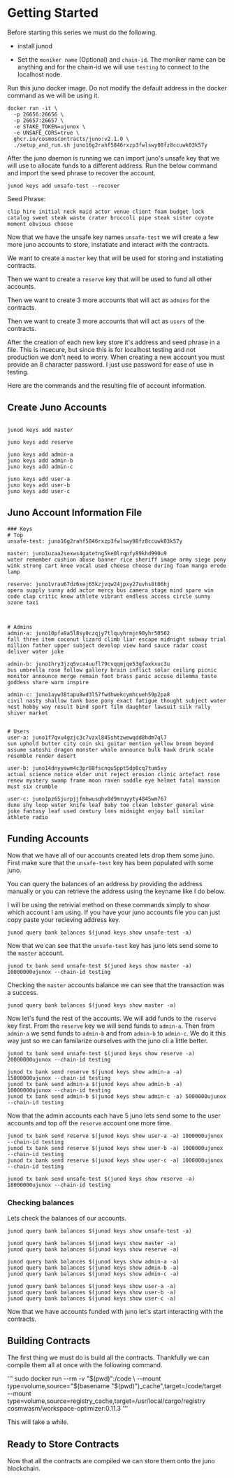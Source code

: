 # Getting Started


Before starting this series we must do the following.

* install junod

* Set the `moniker name` (Optional) and `chain-id`.
  The moniker name can be anything and for the chain-id we will use `testing` to connect to the localhost node.

Run this juno docker image. Do not modify the default address in the docker command as we will be using it.

```
docker run -it \
  -p 26656:26656 \
  -p 26657:26657 \
  -e STAKE_TOKEN=ujunox \
  -e UNSAFE_CORS=true \
  ghcr.io/cosmoscontracts/juno:v2.1.0 \
  ./setup_and_run.sh juno16g2rahf5846rxzp3fwlswy08fz8ccuwk03k57y
```

After the juno daemon is running we can import juno's unsafe key that we will use to allocate funds to a different address.
Run the below command and import the seed phrase to recover the account.

```
junod keys add unsafe-test --recover
```

Seed Phrase: 
```
clip hire initial neck maid actor venue client foam budget lock catalog sweet steak waste crater broccoli pipe steak sister coyote moment obvious choose
```

Now that we have the unsafe key names `unsafe-test` we will create a few more juno accounts to store, instatiate and interact with the contracts.

We want to create a `master` key that will be used for storing and instatiating contracts.

Then we want to create a `reserve` key that will be used to fund all other accounts.

Then we want to create 3 more accounts that will act as `admins` for the contracts.

Then we want to create 3 more accounts that will act as `users` of the contracts.

After the creation of each new key store it's address and seed phrase in a file.
This is insecure, but since this is for localhost testing and not production we don't need to worry.
When creating a new account you must provide an 8 character password. I just use password for ease of use in testing.

Here are the commands and the resulting file of account information.

## Create Juno Accounts
```

junod keys add master

juno keys add reserve

juno keys add admin-a
juno keys add admin-b
juno keys add admin-c

juno keys add user-a
juno keys add user-b
juno keys add user-c
```

## Juno Account Information File
```
### Keys
# Top
unsafe-test: juno16g2rahf5846rxzp3fwlswy08fz8ccuwk03k57y

master: juno1uzaa2sexws4gatetng5ke0lrqpfy89khd990u9
water remember cushion abuse banner rice sheriff image army siege pony wink strong cart knee vocal used cheese choose during foam mango erode lamp

reserve: juno1vrau67dz6xej65kzjvqw24jpxy27uvhs8t06hj
opera supply sunny add actor mercy bus camera stage mind spare win code clap critic know athlete vibrant endless access circle sunny ozone taxi



# Admins
admin-a: juno10pfa9a5l8sy0czqjy7tlquyhrmjn90yhr50562
fall three item coconut lizard climb liar escape midnight subway trial million father upper subject develop view hand sauce radar coast deliver water joke

admin-b: juno1hry3jzq5vca4uufl79cvqqmjqe53qfaxkxuc3u
bus umbrella rose follow gallery brain inflict solar ceiling picnic monitor announce merge remain foot brass panic accuse dilemma taste goddess share warm inspire

admin-c: juno1ayw38tapu8wd3l57fwdhwekcymhcueh59p2pa8
civil nasty shallow tank base pony exact fatigue thought subject water nest hobby way result bind sport film daughter lawsuit silk rally shiver market


# Users
user-a: juno1f7qvu4gzjc3c7vzxl845shtzwewqdd8hdm7ql7
sun uphold butter city coin ski guitar mention yellow broom beyond assume satoshi dragon monster whale announce bulk hawk drink scale resemble render desert

user-b: juno14dnyyawm4c3pr88fscnqu5ppt5dp0cq7tum5xy
actual science notice elder unit reject erosion clinic artefact rose renew mystery swamp frame moon raven saddle eye helmet fatal mansion must six crumble

user-c: juno1pz65jurpjjfmhwusqhv8d9mruyyty4845wm767
dune shy loop water knife leaf baby toe clean lobster general wine joke fantasy leaf used century lens midnight enjoy ball similar athlete radio

```


## Funding Accounts
Now that we have all of our accounts created lets drop them some juno.
First make sure that the `unsafe-test` key has been populated with some juno.

You can query the balances of an address by providing the address manually or you can retrieve the address using the keyname like I do below. 

I will be using the retrivial method on these commands simply to show which account I am using. If you have your juno accounts file you can just copy paste your recieving address key.

```
junod query bank balances $(junod keys show unsafe-test -a)
```

Now that we can see that the `unsafe-test` key has juno lets send some to the `master` account.


```
junod tx bank send unsafe-test $(junod keys show master -a) 10000000ujunox --chain-id testing
```

Checking the `master` accounts balance we can see that the transaction was a success.

```
junod query bank balances $(junod keys show master -a)
```

Now let's fund the rest of the accounts. We will add funds to the `reserve` key first. From the `reserve` key we will send funds to `admin-a`. Then from `admin-a` we send funds to `admin-b` and from `admin-b` to `admin-c`.
We do it this way just so we can familarize ourselves with the juno cli a little better.

```
junod tx bank send unsafe-test $(junod keys show reserve -a) 20000000ujunox --chain-id testing

junod tx bank send reserve $(junod keys show admin-a -a) 15000000ujunox --chain-id testing
junod tx bank send admin-a $(junod keys show admin-b -a) 10000000ujunox --chain-id testing
junod tx bank send admin-b $(junod keys show admin-c -a) 5000000ujunox --chain-id testing
```

Now that the admin accounts each have 5 juno lets send some to the user accounts and top off the `reserve` account one more time.

```
junod tx bank send reserve $(junod keys show user-a -a) 1000000ujunox --chain-id testing
junod tx bank send reserve $(junod keys show user-b -a) 1000000ujunox --chain-id testing
junod tx bank send reserve $(junod keys show user-c -a) 1000000ujunox --chain-id testing

junod tx bank send unsafe-test $(junod keys show reserve -a) 18000000ujunox --chain-id testing
```


### Checking balances

Lets check the balances of our accounts.

```
junod query bank balances $(junod keys show unsafe-test -a)

junod query bank balances $(junod keys show master -a)
junod query bank balances $(junod keys show reserve -a)

junod query bank balances $(junod keys show admin-a -a)
junod query bank balances $(junod keys show admin-b -a)
junod query bank balances $(junod keys show admin-c -a)

junod query bank balances $(junod keys show user-a -a)
junod query bank balances $(junod keys show user-b -a)
junod query bank balances $(junod keys show user-c -a)
```

Now that we have accounts funded with juno let's start interacting with the contracts.


## Building Contracts
 The first thing we must do is build all the contracts. Thankfully we can compile them all at once with the following command.

'''
sudo docker run --rm -v "$(pwd)":/code \
  --mount type=volume,source="$(basename "$(pwd)")_cache",target=/code/target \
  --mount type=volume,source=registry_cache,target=/usr/local/cargo/registry \
  cosmwasm/workspace-optimizer:0.11.3
'''

This will take a while.

## Ready to Store Contracts

Now that all the contracts are compiled we can store them onto the juno blockchain.



